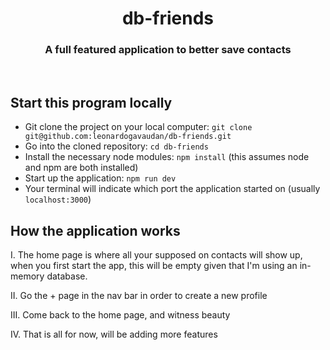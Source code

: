 <h1 align="center">db-friends</h1>
<h3 align="center">A full featured application to better save contacts</h3>

<br>

## Start this program locally

- Git clone the project on your local computer: `git clone git@github.com:leonardogavaudan/db-friends.git`
- Go into the cloned repository: `cd db-friends`
- Install the necessary node modules: `npm install` (this assumes node and npm are both installed)
- Start up the application: `npm run dev`
- Your terminal will indicate which port the application started on (usually `localhost:3000`)

## How the application works

I. The home page is where all your supposed on contacts will show up, when you first start the app, this will be empty given that I'm using an in-memory database.

II. Go the + page in the nav bar in order to create a new profile

III. Come back to the home page, and witness beauty

IV. That is all for now, will be adding more features
